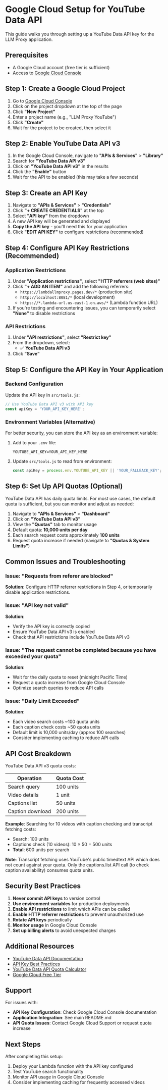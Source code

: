 # Google Cloud Setup for YouTube Data API

This guide walks you through setting up a YouTube Data API key for the LLM Proxy application.

## Prerequisites

- A Google Cloud account (free tier is sufficient)
- Access to [Google Cloud Console](https://console.cloud.google.com/)

## Step 1: Create a Google Cloud Project

1. Go to [Google Cloud Console](https://console.cloud.google.com/)
2. Click on the project dropdown at the top of the page
3. Click **"New Project"**
4. Enter a project name (e.g., "LLM Proxy YouTube")
5. Click **"Create"**
6. Wait for the project to be created, then select it

## Step 2: Enable YouTube Data API v3

1. In the Google Cloud Console, navigate to **"APIs & Services"** > **"Library"**
2. Search for **"YouTube Data API v3"**
3. Click on **"YouTube Data API v3"** in the results
4. Click the **"Enable"** button
5. Wait for the API to be enabled (this may take a few seconds)

## Step 3: Create an API Key

1. Navigate to **"APIs & Services"** > **"Credentials"**
2. Click **"+ CREATE CREDENTIALS"** at the top
3. Select **"API key"** from the dropdown
4. A new API key will be generated and displayed
5. **Copy the API key** - you'll need this for your application
6. Click **"EDIT API KEY"** to configure restrictions (recommended)

## Step 4: Configure API Key Restrictions (Recommended)

### Application Restrictions

1. Under **"Application restrictions"**, select **"HTTP referrers (web sites)"**
2. Click **"+ ADD AN ITEM"** and add the following referrers:
   - `https://lambdallmproxy.pages.dev/*` (production site)
   - `http://localhost:8081/*` (local development)
   - `https://*.lambda-url.us-east-1.on.aws/*` (Lambda function URL)
3. If you're testing and encountering issues, you can temporarily select **"None"** to disable restrictions

### API Restrictions

1. Under **"API restrictions"**, select **"Restrict key"**
2. From the dropdown, select:
   - ✅ **YouTube Data API v3**
3. Click **"Save"**

## Step 5: Configure the API Key in Your Application

### Backend Configuration

Update the API key in `src/tools.js`:

```javascript
// Use YouTube Data API v3 with API key
const apiKey = 'YOUR_API_KEY_HERE';
```

### Environment Variables (Alternative)

For better security, you can store the API key as an environment variable:

1. Add to your `.env` file:
   ```
   YOUTUBE_API_KEY=YOUR_API_KEY_HERE
   ```

2. Update `src/tools.js` to read from environment:
   ```javascript
   const apiKey = process.env.YOUTUBE_API_KEY || 'YOUR_FALLBACK_KEY';
   ```

## Step 6: Set Up API Quotas (Optional)

YouTube Data API has daily quota limits. For most use cases, the default quota is sufficient, but you can monitor and adjust as needed:

1. Navigate to **"APIs & Services"** > **"Dashboard"**
2. Click on **"YouTube Data API v3"**
3. View the **"Quotas"** tab to monitor usage
4. Default quota: **10,000 units per day**
5. Each search request costs approximately **100 units**
6. Request quota increase if needed (navigate to **"Quotas & System Limits"**)

## Common Issues and Troubleshooting

### Issue: "Requests from referer <empty> are blocked"

**Solution**: Configure HTTP referrer restrictions in Step 4, or temporarily disable application restrictions.

### Issue: "API key not valid"

**Solution**: 
- Verify the API key is correctly copied
- Ensure YouTube Data API v3 is enabled
- Check that API restrictions include YouTube Data API v3

### Issue: "The request cannot be completed because you have exceeded your quota"

**Solution**:
- Wait for the daily quota to reset (midnight Pacific Time)
- Request a quota increase from Google Cloud Console
- Optimize search queries to reduce API calls

### Issue: "Daily Limit Exceeded"

**Solution**:
- Each video search costs ~100 quota units
- Each caption check costs ~50 quota units
- Default limit is 10,000 units/day (approx 100 searches)
- Consider implementing caching to reduce API calls

## API Cost Breakdown

YouTube Data API v3 quota costs:

| Operation | Quota Cost |
|-----------|------------|
| Search query | 100 units |
| Video details | 1 unit |
| Captions list | 50 units |
| Caption download | 200 units |

**Example**: Searching for 10 videos with caption checking and transcript fetching costs:
- Search: 100 units
- Captions check (10 videos): 10 × 50 = 500 units
- **Total**: 600 units per search

**Note**: Transcript fetching uses YouTube's public timedtext API which does not count against your quota. Only the captions.list API call (to check caption availability) consumes quota units.

## Security Best Practices

1. **Never commit API keys** to version control
2. **Use environment variables** for production deployments
3. **Enable API restrictions** to limit which APIs can be called
4. **Enable HTTP referrer restrictions** to prevent unauthorized use
5. **Rotate API keys** periodically
6. **Monitor usage** in Google Cloud Console
7. **Set up billing alerts** to avoid unexpected charges

## Additional Resources

- [YouTube Data API Documentation](https://developers.google.com/youtube/v3/docs)
- [API Key Best Practices](https://cloud.google.com/docs/authentication/api-keys)
- [YouTube Data API Quota Calculator](https://developers.google.com/youtube/v3/determine_quota_cost)
- [Google Cloud Free Tier](https://cloud.google.com/free)

## Support

For issues with:
- **API Key Configuration**: Check Google Cloud Console documentation
- **Application Integration**: See main README.md
- **API Quota Issues**: Contact Google Cloud Support or request quota increase

## Next Steps

After completing this setup:
1. Deploy your Lambda function with the API key configured
2. Test YouTube search functionality
3. Monitor API usage in Google Cloud Console
4. Consider implementing caching for frequently accessed videos
